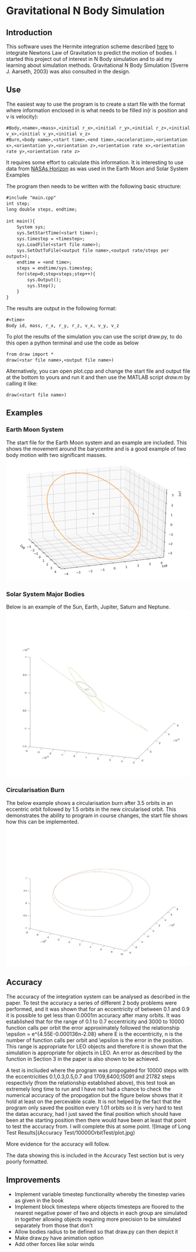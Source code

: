 # Gravitational N Body Simulation
## Introduction
This software uses the Hermite integration scheme described [here](https://conference.sdo.esoc.esa.int/proceedings/sdc7/paper/14/SDC7-paper14.pdf) to integrate Newtons Law of Gravitation to predict the motion of bodies. I started this project out of interest in N Body simulation and to aid my learning about simulation methods. Gravitational N Body Simulation (Sverre J. Aarseth, 2003) was also consulted in the design.
## Use
The easiest way to use the program is to create a start file with the format where information enclosed in <these> is what needs to be filled in(r is position and v is velocity):
```
#Body,<name>,<mass>,<initial r_x>,<initial r_y>,<initial r_z>,<initial v_x>,<initial v_y>,<initial v_z>
#Burn,<body name>,<start time>,<end time>,<acceleration>,<orientation x>,<orientation y>,<orientation z>,<orientation rate x>,<orientation rate y>,<orientation rate z>
```
It requires some effort to calculate this information. It is interesting to use data from [NASAs Horizon](https://ssd.jpl.nasa.gov/horizons.cgi?s_target=1#top) as was used in the Earth Moon and Solar System Examples

The program then needs to be written with the following basic structure:
```
#include "main.cpp"
int step;
long double steps, endtime;

int main(){
    System sys;
    sys.SetStartTime(<start time>);
    sys.timestep = <timestep>;
    sys.LoadFile(<start file name>);
    sys.SetOutToFile(<output file name>,<output rate/steps per output>);
    endtime = <end time>;
    steps = endtime/sys.timestep;
    for(step=0;step<steps;step++){
        sys.Output();
        sys.Step();
    }
}
```

The results are output in the following format:
```
#<time>
Body id, mass, r_x, r_y, r_z, v_x, v_y, v_z
```
To plot the results of the simulation you can use the script draw.py, to do this open a python terminal and use the code as below
```
from draw import *
draw(<star file name>,<output file name>)
```
Alternatively, you can open plot.cpp and change the start file and output file at the bottom to yours and run it and then use the MATLAB script *draw.m* by calling it like:
```
draw(<start file name>)
```
## Examples
### Earth Moon System
The start file for the Earth Moon system and an example are included. This shows the movement around the barycentre and is a good example of two body motion with two significant masses.
![Image of Earth Moon System Output](Examples/EarthMoonSystem/plot.png)
### Solar System Major Bodies
Below is an example of the Sun, Earth, Jupiter, Saturn and Neptune.
![Image of Solar System Output](Examples/MajorSolarSystemBodies/2Years/plot.jpg)
### Circularisation Burn
The below example shows a circularisation burn after 3.5 orbits in an eccentric orbit followed by 1.5 orbits in the new circularised orbit. This demonstrates the ability to program in course changes, the start file shows how this can be implemented.
![Below is a Circularisation](Examples/CirculrisationBurn/plot.jpg)
## Accuracy
The accuracy of the integration system can be analysed as described in the paper. To test the accuracy a series of different 2 body problems were performed, and it was shown that for an eccentricity of between 0.1 and 0.9 it is possible to get less than 0.0001m accuracy after many orbits. It was established that for the range of 0.1 to 0.7 eccentricity and 3000 to 10000 function calls per orbit the error approximately followed the relationship \epsilon = e^{4.55E-0.000136n-2.08} where E is the eccentricity, n is the number of function calls per orbit and \epsilon is the error in the position. This range is appropriate for LEO objects and therefore it is shown that the simulation is appropriate for objects in LEO. An error as described by the function in Section 3 in the paper is also shown to be achieved.

A test is incliuded where the program was propogated for 10000 steps with the eccentricities 0.1,0.3,0.5,0.7 and 1709,8400,15091 and 21782 steps respectivly (from the relationship established above), this test took an extremely long time to run and I have not had a chance to check the numerical accuracy of the propogation but the figure below shows that it hold at least on the percevable scale. It is not helped by the fact that the program only saved the position every 1.01 orbits so it is very hard to test the datas accuracy, had I just saved the final position which should have been at the starting position then there would have been at least that point to test the accuracy from. I will complete this at some point.
![Image of Long Test Results](Accuracy Test/10000OrbitTest/plot.jpg)

More evidence for the accuracy will follow.

The data showing this is included in the Accuracy Test section but is very poorly formatted.
## Improvements
- Implement variable timestep functionality whereby the timestep varies as given in the book
- Implement block timesteps where objects timesteps are floored to the nearest negative power of two and objects in each group are simulated in together allowing objects requiring more precision to be simulated separately from those that don't
- Allow bodies radius to be defined so that draw.py can then depict it 
- Make draw.py have animation option
- Add other forces like solar winds

